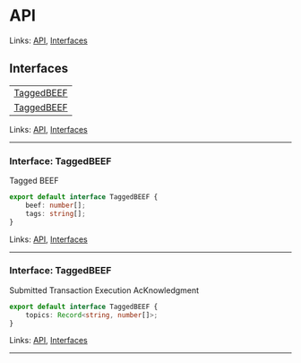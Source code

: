# API

Links: [API](#api), [Interfaces](#interfaces)

## Interfaces

| |
| --- |
| [TaggedBEEF](#interface-taggedbeef) |
| [TaggedBEEF](#interface-taggedbeef) |

Links: [API](#api), [Interfaces](#interfaces)

---

### Interface: TaggedBEEF

Tagged BEEF

```ts
export default interface TaggedBEEF {
    beef: number[];
    tags: string[];
}
```

Links: [API](#api), [Interfaces](#interfaces)

---
### Interface: TaggedBEEF

Submitted Transaction Execution AcKnowledgment

```ts
export default interface TaggedBEEF {
    topics: Record<string, number[]>;
}
```

Links: [API](#api), [Interfaces](#interfaces)

---
